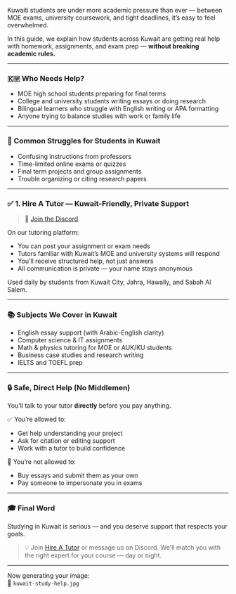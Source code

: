 Kuwaiti students are under more academic pressure than ever — between MOE exams, university coursework, and tight deadlines, it’s easy to feel overwhelmed.

In this guide, we explain how students across Kuwait are getting real help with homework, assignments, and exam prep — **without breaking academic rules.**

---

### 🇰🇼 Who Needs Help?

- MOE high school students preparing for final terms
- College and university students writing essays or doing research
- Bilingual learners who struggle with English writing or APA formatting
- Anyone trying to balance studies with work or family life

---

### 🧠 Common Struggles for Students in Kuwait

- Confusing instructions from professors
- Time-limited online exams or quizzes
- Final term projects and group assignments
- Trouble organizing or citing research papers

---

### ✅ 1. Hire A Tutor — Kuwait-Friendly, Private Support

> 🔗 [Join the Discord](https://discord.gg/hireatutor)

On our tutoring platform:

- You can post your assignment or exam needs
- Tutors familiar with Kuwait’s MOE and university systems will respond
- You’ll receive structured help, not just answers
- All communication is private — your name stays anonymous

Used daily by students from Kuwait City, Jahra, Hawally, and Sabah Al Salem.

---

### 📚 Subjects We Cover in Kuwait

- English essay support (with Arabic-English clarity)
- Computer science & IT assignments
- Math & physics tutoring for MOE or AUK/KU students
- Business case studies and research writing
- IELTS and TOEFL prep

---

### 🔒 Safe, Direct Help (No Middlemen)

You’ll talk to your tutor **directly** before you pay anything.

✅ You’re allowed to:
- Get help understanding your project
- Ask for citation or editing support
- Work with a tutor to build confidence

🚫 You’re not allowed to:
- Buy essays and submit them as your own
- Pay someone to impersonate you in exams

---

### 🎓 Final Word

Studying in Kuwait is serious — and you deserve support that respects your goals.

> 💡 Join [Hire A Tutor](https://hireatutornow.com) or message us on Discord. We'll match you with the right expert for your course — day or night.

---

Now generating your image:  
📸 `kuwait-study-help.jpg`

